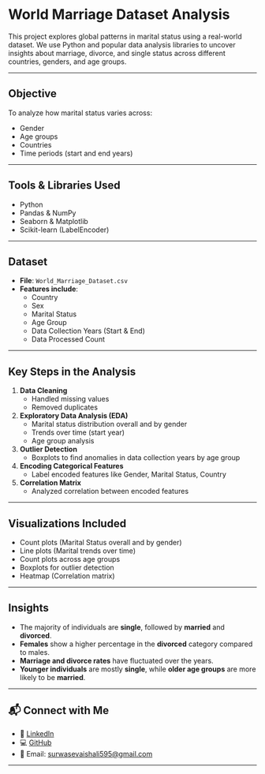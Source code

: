 # World Marriage Dataset Analysis

This project explores global patterns in marital status using a real-world dataset. We use Python and popular data analysis libraries to uncover insights about marriage, divorce, and single status across different countries, genders, and age groups.

---

## Objective

To analyze how marital status varies across:
- Gender
- Age groups
- Countries
- Time periods (start and end years)

---

## Tools & Libraries Used

- Python 
- Pandas & NumPy
- Seaborn & Matplotlib
- Scikit-learn (LabelEncoder)

---

## Dataset

- **File**: `World_Marriage_Dataset.csv`
- **Features include**:
  - Country
  - Sex
  - Marital Status
  - Age Group
  - Data Collection Years (Start & End)
  - Data Processed Count

---

## Key Steps in the Analysis

1. **Data Cleaning**
   - Handled missing values
   - Removed duplicates
2. **Exploratory Data Analysis (EDA)**
   - Marital status distribution overall and by gender
   - Trends over time (start year)
   - Age group analysis
3. **Outlier Detection**
   - Boxplots to find anomalies in data collection years by age group
4. **Encoding Categorical Features**
   - Label encoded features like Gender, Marital Status, Country
5. **Correlation Matrix**
   - Analyzed correlation between encoded features

---

## Visualizations Included

- Count plots (Marital Status overall and by gender)
- Line plots (Marital trends over time)
- Count plots across age groups
- Boxplots for outlier detection
- Heatmap (Correlation matrix)

---

## Insights

- The majority of individuals are **single**, followed by **married** and **divorced**.
- **Females** show a higher percentage in the **divorced** category compared to males.
- **Marriage and divorce rates** have fluctuated over the years.
- **Younger individuals** are mostly **single**, while **older age groups** are more likely to be **married**.

---

## 📬 Connect with Me

- 💼 [LinkedIn](https://www.linkedin.com/in/vaishali-s-579a672b8/)
- 💻 [GitHub](https://github.com/Vaishuu98)
- 📧 Email: surwasevaishali595@gmail.com

---
